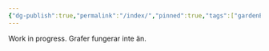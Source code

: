 ```yaml
---
{"dg-publish":true,"permalink":"/index/","pinned":true,"tags":["gardenEntry"]}
---
```


Work in progress. Grafer fungerar inte än.